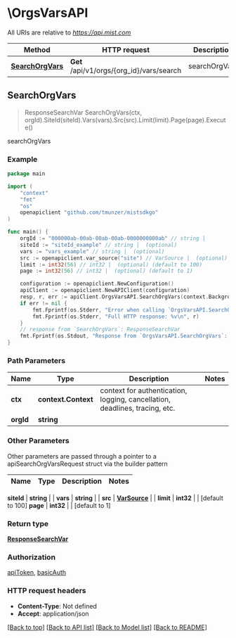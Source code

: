 # \OrgsVarsAPI

All URIs are relative to *https://api.mist.com*

Method | HTTP request | Description
------------- | ------------- | -------------
[**SearchOrgVars**](OrgsVarsAPI.md#SearchOrgVars) | **Get** /api/v1/orgs/{org_id}/vars/search | searchOrgVars



## SearchOrgVars

> ResponseSearchVar SearchOrgVars(ctx, orgId).SiteId(siteId).Vars(vars).Src(src).Limit(limit).Page(page).Execute()

searchOrgVars



### Example

```go
package main

import (
	"context"
	"fmt"
	"os"
	openapiclient "github.com/tmunzer/mistsdkgo"
)

func main() {
	orgId := "000000ab-00ab-00ab-00ab-0000000000ab" // string | 
	siteId := "siteId_example" // string |  (optional)
	vars := "vars_example" // string |  (optional)
	src := openapiclient.var_source("site") // VarSource |  (optional)
	limit := int32(56) // int32 |  (optional) (default to 100)
	page := int32(56) // int32 |  (optional) (default to 1)

	configuration := openapiclient.NewConfiguration()
	apiClient := openapiclient.NewAPIClient(configuration)
	resp, r, err := apiClient.OrgsVarsAPI.SearchOrgVars(context.Background(), orgId).SiteId(siteId).Vars(vars).Src(src).Limit(limit).Page(page).Execute()
	if err != nil {
		fmt.Fprintf(os.Stderr, "Error when calling `OrgsVarsAPI.SearchOrgVars``: %v\n", err)
		fmt.Fprintf(os.Stderr, "Full HTTP response: %v\n", r)
	}
	// response from `SearchOrgVars`: ResponseSearchVar
	fmt.Fprintf(os.Stdout, "Response from `OrgsVarsAPI.SearchOrgVars`: %v\n", resp)
}
```

### Path Parameters


Name | Type | Description  | Notes
------------- | ------------- | ------------- | -------------
**ctx** | **context.Context** | context for authentication, logging, cancellation, deadlines, tracing, etc.
**orgId** | **string** |  | 

### Other Parameters

Other parameters are passed through a pointer to a apiSearchOrgVarsRequest struct via the builder pattern


Name | Type | Description  | Notes
------------- | ------------- | ------------- | -------------

 **siteId** | **string** |  | 
 **vars** | **string** |  | 
 **src** | [**VarSource**](VarSource.md) |  | 
 **limit** | **int32** |  | [default to 100]
 **page** | **int32** |  | [default to 1]

### Return type

[**ResponseSearchVar**](ResponseSearchVar.md)

### Authorization

[apiToken](../README.md#apiToken), [basicAuth](../README.md#basicAuth)

### HTTP request headers

- **Content-Type**: Not defined
- **Accept**: application/json

[[Back to top]](#) [[Back to API list]](../README.md#documentation-for-api-endpoints)
[[Back to Model list]](../README.md#documentation-for-models)
[[Back to README]](../README.md)

